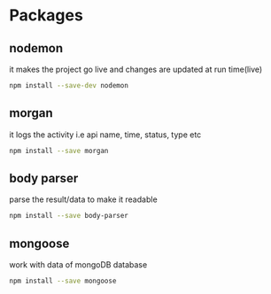 # Packages

## nodemon

it makes the project go live and changes are updated at run time(live)

```bash
npm install --save-dev nodemon
```

## morgan

it logs the activity i.e api name, time, status, type etc

```bash
npm install --save morgan
```

## body parser

parse the result/data to make it readable

```bash
npm install --save body-parser
```

## mongoose

work with data of mongoDB database

```bash
npm install --save mongoose
```
